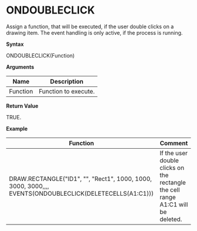 # ONDOUBLECLICK

Assign a function, that will be executed, if the user double clicks on a
drawing item. The event handling is only active, if the process is
running.

**Syntax**

ONDOUBLECLICK(Function)

**Arguments**

| Name     | Description          |
|----------|----------------------|
| Function | Function to execute. |

**Return Value**

TRUE.

**Example**

| Function                                                                                                | Comment                                                                          |
|---------------------------------------------------------------------------------------------------------|----------------------------------------------------------------------------------|
| DRAW.RECTANGLE("ID1", "", "Rect1", 1000, 1000, 3000, 3000,,,, EVENTS(ONDOUBLECLICK(DELETECELLS(A1:C1))) | If the user double clicks on the rectangle the cell range A1:C1 will be deleted. |
